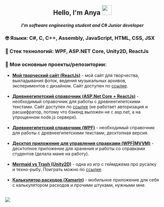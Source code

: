<h2 align="center">Hello, I'm Anya
<img src="https://github.com/blackcater/blackcater/raw/main/images/Hi.gif" height="32"/></h2>
<h5 align="center">I'm software engineering student and C# Junior developer</h5>
<h3>🤓 Языки: C#, C, C++, Assembly, JavaScript, HTML, CSS, JSX</h3>
<h3>🌱 Стек технологий: WPF, ASP.NET Core, Unity2D, ReactJs</h3>
<h3>🔭 Мои основные проекты/репозитории: </h3>
<ul>
<li><a href="https://github.com/floralunit/floralunit-website-reactjs" target="_blank" rel="noreferrer"><b> Мой творческий сайт (ReactJs)</b></a> - мой сайт для творчества, выкладывания фоток, ведения музыкальных архивов, экспериментов с дизайном. Сайт доступен по <a href="https://floralunit.vercel.app/" target="_blank" rel="noreferrer">ссылке</a>.</li>
<br/>
<li><a href="https://github.com/floralunit/Ancient-Egyptian-Dictionary-AspNET-ReactJS-MLNet" target="_blank" rel="noreferrer"><b> Древнеегипетский справочник (ASP.Net Core + ReactJs)</b></a> - необходимый справочник для работы с древнеегипетскими текстами. Сайт доступен по <a href="https://ancient-egyptian-dictionary.vercel.app/" target="_blank" rel="noreferrer">ссылке</a> (не работает авторизация и расшифратор, потому что бэкенд выложен не с asp.net, а на упрощенном node.js сервере).</li>
<br/>
<li><a href="https://github.com/floralunit/Ancient-Egyptian-Hieroglyphic-Dictionary-WPF-MsSQL" target="_blank" rel="noreferrer"><b> Древнеегипетский справочник (WPF)</b></a> - необходимый справочник для работы с древнеегипетскими текстами, десктопная версия.</li>
  <br/>
  <li><a href="https://github.com/floralunit/SocStipend-WPF-MVVM-SQLite" target="_blank" rel="noreferrer"><b> Десктоп приложение для управления справками (WPF|MVVM)</b></a> - десктопное приложение для хранения и работы со справками студентов (делала маме на работу).</li>
  <br/>
<li><a href="https://github.com/floralunit/TrashMermaid-Unity-GameJam" target="_blank" rel="noreferrer"><b> Mermaid vs Trash (Unity2D)</b></a> - одна из игр с геймджема про русалку и техно-рыбу. Поиграть можно по <a href="https://floralunit.github.io/TrashMermaid-build/" target="_blank" rel="noreferrer">ссылке</a>. </li>
  <br/>
<li><a href="https://github.com/floralunit/ToDoListWithFinances-Xamarin-SQLite-MobileApp" target="_blank" rel="noreferrer"><b> Калькулятор расходов (Xamarin)</b></a> - мобильное приложение для себя с калькулятором расходов и прочими штуками, нужными мне.</li>
  <br/>
</ul>

![](https://komarev.com/ghpvc/?username=floralunit)
